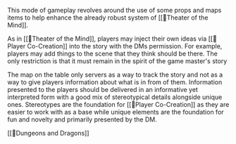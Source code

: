 
This mode of gameplay revolves around the use of some props and maps items to help enhance the already robust system of [[🌱Theater of the Mind]]. 

As in [[🌱Theater of the Mind]], players may inject their own ideas via [[🌰Player Co-Creation]] into the story with the DMs permission. For example, players may add things to the scene that they think should be there. The only restriction is that it must remain in the spirit of the game master's story

The map on the table only servers as a way to track the story and not as a way to give players information about what is in from of them. Information presented to the players should be delivered in an informative yet interpreted form with a good mix of stereotypical details alongside unique ones. Stereotypes are the foundation for [[🌰Player Co-Creation]] as they are easier to work with as a base while unique elements are the foundation for fun and novelty and primarily presented by the DM.

[[🌳Dungeons and Dragons]]